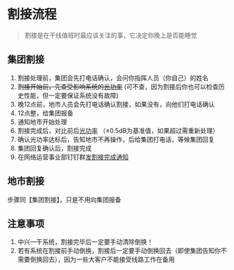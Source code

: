 # 割接流程

> 割接是在干线值班时最应该关注的事，它决定你晚上是否能睡觉

## 集团割接

1. 割接处理前，集团会先打电话确认，会问你指挥人员（你自己）的姓名
2. ~~割接开始前，先查受影响系统的[光功率](/backbone/optical-power.md)~~ (可不查，因为割接后你也可以检查历史性能，但一定要保证系统没有故障)
3. 晚12点前，地市人员会先打电话确认割接，如果没有，向他们打电话确认
4. 12点整，给集团报备
5. 通知地市开始处理
6. 割接完成后，对比前后[光功率](/backbone/optical-power.md) （±0.5dB为基准值，如果超过需重新处理）
7. 确认光功率达标后，告知地市不再操作，后给集团打电话，等候集团回复
8. 集团回复确认后，割接完成
9. 在网络运营事业部钉钉群[发割接完成通知](/backbone/notification.md)



## 地市割接

步骤同【集团割接】，只是不用向集团报备



## 注意事项

1. 中兴一干系统，割接完毕后一定要手动清除倒换！
1. 若有系统在割接前手动倒换，割接后一定要手动倒换回去（即使集团告知你不需要倒换回去），因为一些大客户不能接受线路工作在备用
